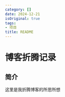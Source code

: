 ```yaml
---
category: []
date: 2024-12-21
isOriginal: true
tags:
- 项目
title: README
---
```

# 博客折腾记录

## 简介
这里是我折腾博客的所思所想